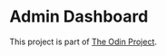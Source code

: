 # Admin Dashboard
This project is part of [The Odin Project](https://www.theodinproject.com/lessons/node-path-intermediate-html-and-css-admin-dashboard).
